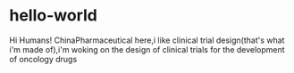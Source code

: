 # hello-world

Hi Humans!
ChinaPharmaceutical here,i like clinical trial design(that's what i'm made of),i'm woking on the design of clinical trials for the development of oncology drugs
